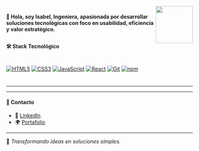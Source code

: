 <img align="right" src="https://media.giphy.com/media/du3J3cXyzhj75IOgvA/giphy.gif" width="100"/>

#### 👋 Hola, soy Isabel, Ingeniera, apasionada por desarrollar soluciones tecnológicas con foco en usabilidad, eficiencia y valor estratégico.


<div style="margin: 2em 0;"></div>

#### 🛠️ Stack Tecnológico

<div style="display: flex; gap: 12px; align-items: center; flex-wrap: wrap; margin: 24px 0;">
  
  [![HTML5](https://img.shields.io/badge/HTML5-E34F26?style=for-the-badge&logo=html5&logoColor=white)](https://developer.mozilla.org/en-US/docs/Web/HTML)
  [![CSS3](https://img.shields.io/badge/CSS3-1572B6?style=for-the-badge&logo=css3&logoColor=white)](https://www.w3schools.com/css/)
  [![JavaScript](https://img.shields.io/badge/JavaScript-F7DF1E?style=for-the-badge&logo=javascript&logoColor=black)](https://developer.mozilla.org/en-US/docs/Web/JavaScript)
  [![React](https://img.shields.io/badge/React-20232A?style=for-the-badge&logo=react&logoColor=61DAFB)](https://reactjs.org/)
  [![Git](https://img.shields.io/badge/Git-F05032?style=for-the-badge&logo=git&logoColor=white)](https://git-scm.com/)
  [![npm](https://img.shields.io/badge/npm-CB3837?style=for-the-badge&logo=npm&logoColor=white)](https://www.npmjs.com/)

</div>

---


---

#### 📍 Contacto

- 💼 [LinkedIn](https://www.linkedin.com/in/isabelfigueroav/)  
- 🌍 [Portafolio](https://isabelfigueroav.github.io/conectadata/)  

---

📌 *Transformando ideas en soluciones simples.*  
